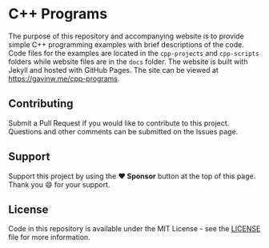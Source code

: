 # C++ Programs

The purpose of this repository and accompanying website is to provide simple C++ programming examples with brief descriptions of the code. Code files for the examples are located in the `cpp-projects` and `cpp-scripts` folders while website files are in the `docs` folder. The website is built with Jekyll and hosted with GitHub Pages. The site can be viewed at https://gavinw.me/cpp-programs.

## Contributing

Submit a Pull Request if you would like to contribute to this project. Questions and other comments can be submitted on the Issues page.

## Support

Support this project by using the **:heart: Sponsor** button at the top of this page. Thank you :smile: for your support.

## License

Code in this repository is available under the MIT License - see the [LICENSE](LICENSE) file for more information.
